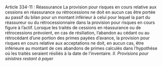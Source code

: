 Article 334-11 : Réassurance
La provision pour risques en cours relative aux cessions en réassurance ou rétrocessions ne doit en aucun cas être portée au passif du bilan pour un montant inférieur à celui pour lequel la part du réassureur ou du rétrocessionnaire dans la provision pour risques en cours figure à l’actif.
Lorsque les traités de cessions en réassurance ou de rétrocessions prévoient, en cas de résiliation, l’abandon au cédant ou au rétrocédant d’une portion des primes payées d’avance, la provision pour risques en cours relative aux acceptations ne doit, en aucun cas, être inférieure au montant de ces abandons de primes calculés dans l’hypothèse où les traités seraient résiliés à la date de l’inventaire.
_II. Provisions pour sinistres restant à payer_